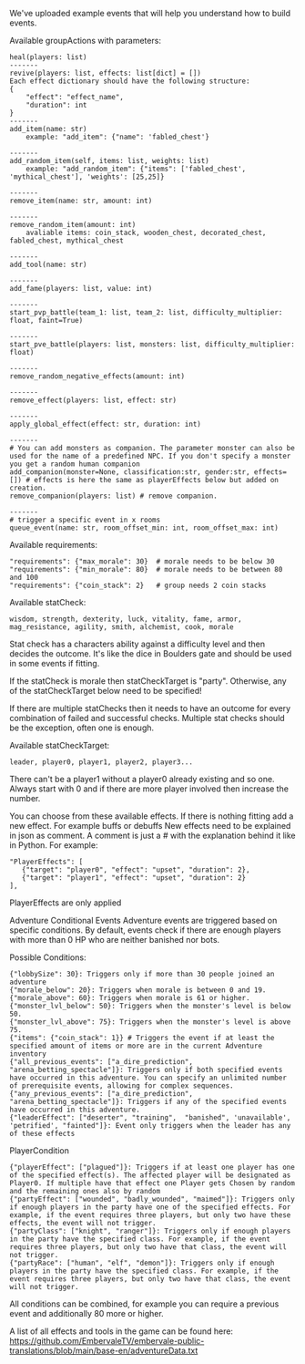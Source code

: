 We've uploaded example events that will help you understand how to build events. 


Available groupActions with parameters:

    heal(players: list)
    -------
    revive(players: list, effects: list[dict] = [])
    Each effect dictionary should have the following structure:
    {
        "effect": "effect_name",
        "duration": int
    }
    -------
    add_item(name: str)
        example: "add_item": {"name": 'fabled_chest'}

    -------
    add_random_item(self, items: list, weights: list)
        example: "add_random_item": {"items": ['fabled_chest', 'mythical_chest'], 'weights': [25,25]}
    
    -------
    remove_item(name: str, amount: int)

    -------
    remove_random_item(amount: int)
        avaliable items: coin_stack, wooden_chest, decorated_chest, fabled_chest, mythical_chest
    
    -------
    add_tool(name: str)

    -------
    add_fame(players: list, value: int)

    -------
    start_pvp_battle(team_1: list, team_2: list, difficulty_multiplier: float, faint=True)
    
    -------
    start_pve_battle(players: list, monsters: list, difficulty_multiplier: float)
    
    -------
    remove_random_negative_effects(amount: int)

    -------
    remove_effect(players: list, effect: str)

    -------
    apply_global_effect(effect: str, duration: int)

    -------
    # You can add monsters as companion. The parameter monster can also be used for the name of a predefined NPC. If you don't specify a monster you get a random human companion
    add_companion(monster=None, classification:str, gender:str, effects=[]) # effects is here the same as playerEffects below but added on creation.
    remove_companion(players: list) # remove companion.

    -------
    # trigger a specific event in x rooms
    queue_event(name: str, room_offset_min: int, room_offset_max: int)

Available requirements:

    "requirements": {"max_morale": 30}  # morale needs to be below 30
    "requirements": {"min_morale": 80}  # morale needs to be between 80 and 100
    "requirements": {"coin_stack": 2}   # group needs 2 coin stacks

Available statCheck:

    wisdom, strength, dexterity, luck, vitality, fame, armor, mag_resistance, agility, smith, alchemist, cook, morale

Stat check has a characters ability against a difficulty level and then decides the outcome. 
It's like the dice in Boulders gate and should be used in some events if fitting.

If the statCheck is morale then statCheckTarget is "party". Otherwise, any of the statCheckTarget below need to be specified!

If there are multiple statChecks then it needs to have an outcome for every combination of failed and successful checks. Multiple stat checks should be the exception, often one is enough.

Available statCheckTarget:

    leader, player0, player1, player2, player3... 

There can't be a player1 without a player0 already existing and so one. Always start with 0 and if there are more player involved then increase the number.

You can choose from these available effects. If there is nothing fitting add a new effect. For example buffs or debuffs
New effects need to be explained in json as comment. A comment is just a # with the explanation behind it like in Python. 
For example: 
```
"PlayerEffects": [
   {"target": "player0", "effect": "upset", "duration": 2},
   {"target": "player1", "effect": "upset", "duration": 2}
],
```
PlayerEffects are only applied


Adventure Conditional Events
Adventure events are triggered based on specific conditions. By default, events check if there are enough players with more than 0 HP who are neither banished nor bots.

Possible Conditions:
```
{"lobbySize": 30}: Triggers only if more than 30 people joined an adventure
{"morale_below": 20}: Triggers when morale is between 0 and 19.
{"morale_above": 60}: Triggers when morale is 61 or higher.
{"monster_lvl_below": 50}: Triggers when the monster's level is below 50.
{"monster_lvl_above": 75}: Triggers when the monster's level is above 75.
{"items": {"coin_stack": 1}} # Triggers the event if at least the specified amount of items or more are in the current Adventure inventory
{"all_previous_events": ["a_dire_prediction", "arena_betting_spectacle"]}: Triggers only if both specified events have occurred in this adventure. You can specify an unlimited number of prerequisite events, allowing for complex sequences.
{"any_previous_events": ["a_dire_prediction", "arena_betting_spectacle"]}: Triggers if any of the specified events have occurred in this adventure.
{"leaderEffect": ["deserter", "training",  "banished", 'unavailable', 'petrified', "fainted"]}: Event only triggers when the leader has any of these effects
```

PlayerCondition
```
{"playerEffect": ["plagued"]}: Triggers if at least one player has one of the specified effect(s). The affected player will be designated as Player0. If multiple have that effect one Player gets Chosen by random and the remaining ones also by random
{"partyEffect": ["wounded", "badly_wounded", "maimed"]}: Triggers only if enough players in the party have one of the specified effects. For example, if the event requires three players, but only two have these effects, the event will not trigger.
{"partyClass": ["knight", "ranger"]}: Triggers only if enough players in the party have the specified class. For example, if the event requires three players, but only two have that class, the event will not trigger.
{"partyRace": ["human", "elf", "demon"]}: Triggers only if enough players in the party have the specified class. For example, if the event requires three players, but only two have that class, the event will not trigger.
```

All conditions can be combined, for example you can require a previous event and additionally 80 more or higher. 


A list of all effects and tools in the game can be found here: https://github.com/EmbervaleTV/embervale-public-translations/blob/main/base-en/adventureData.txt
